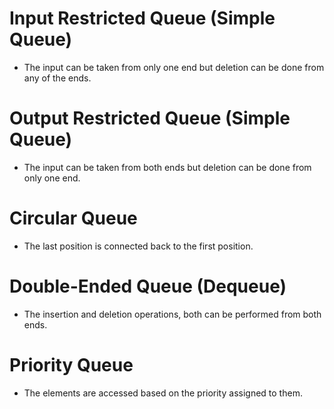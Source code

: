 # Input Restricted Queue (Simple Queue)
- The input can be taken from only one end but deletion can be done from any of the ends.

# Output Restricted Queue (Simple Queue)
- The input can be taken from both ends but deletion can be done from only one end.

# Circular Queue
- The last position is connected back to the first position.

# Double-Ended Queue (Dequeue)
- The insertion and deletion operations, both can be performed from both ends.

# Priority Queue
- The elements are accessed based on the priority assigned to them.
